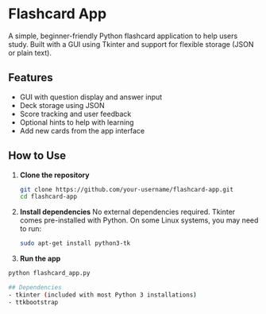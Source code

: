 # Flashcard App

A simple, beginner-friendly Python flashcard application to help users study. Built with a GUI using Tkinter and support for flexible storage (JSON or plain text).

## Features

- GUI with question display and answer input
- Deck storage using JSON
- Score tracking and user feedback
- Optional hints to help with learning
- Add new cards from the app interface

## How to Use

1. **Clone the repository**  
   ```bash
   git clone https://github.com/your-username/flashcard-app.git
   cd flashcard-app

2. **Install dependencies**
  No external dependencies required. Tkinter comes pre-installed with Python.
    On some Linux systems, you may need to run:
    ```bash
    sudo apt-get install python3-tk

3. **Run the app**
  ```bash
  python flashcard_app.py

## Dependencies
- tkinter (included with most Python 3 installations)
- ttkbootstrap
